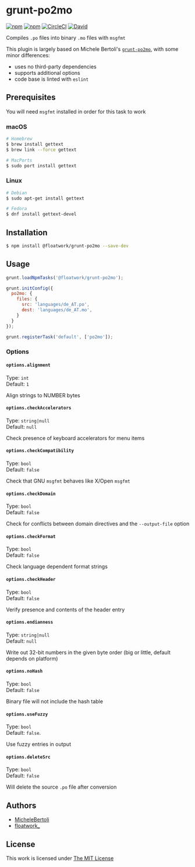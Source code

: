 # grunt-po2mo

[![npm](https://flat.badgen.net/npm/license/@floatwork/grunt-po2mo)](https://www.npmjs.org/package/@floatwork/grunt-po2mo)
[![npm](https://flat.badgen.net/npm/v/@floatwork/grunt-po2mo)](https://www.npmjs.org/package/@floatwork/grunt-po2mo)
[![CircleCI](https://flat.badgen.net/circleci/github/fltwrk/grunt-po2mo)](https://circleci.com/gh/fltwrk/grunt-po2mo)
[![David](https://flat.badgen.net/david/dev/fltwrk/grunt-po2mo)](https://david-dm.org/fltwrk/grunt-po2mo?type=dev)

Compiles `.po` files into binary `.mo` files with `msgfmt`

This plugin is largely based on Michele Bertoli's [`grunt-po2mo`](https://www.npmjs.com/package/grunt-po2mo), with some minor differences:

- uses no third-party dependencies
- supports additional options
- code base is linted with `eslint`

## Prerequisites

You will need `msgfmt` installed in order for this task to work

### macOS

```sh
# Homebrew
$ brew install gettext
$ brew link --force gettext

# MacPorts
$ sudo port install gettext
```

### Linux

```sh
# Debian
$ sudo apt-get install gettext

# Fedora
$ dnf install gettext-devel
```

## Installation

```sh
$ npm install @floatwork/grunt-po2mo --save-dev
```

## Usage

```js
grunt.loadNpmTasks('@floatwork/grunt-po2mo');

grunt.initConfig({
  po2mo: {
    files: {
      src: 'languages/de_AT.po',
      dest: 'languages/de_AT.mo',
    }
  }
});

grunt.registerTask('default', ['po2mo']);
```

### Options

#### `options.alignment`

Type: `int`  
Default: `1`  

Align strings to NUMBER bytes

#### `options.checkAccelerators`

Type: `string|null`  
Default: `null`  

Check presence of keyboard accelerators for menu items

#### `options.checkCompatibility`

Type: `bool`  
Default: `false`  

Check that GNU `msgfmt` behaves like X/Open `msgfmt`

#### `options.checkDomain`

Type: `bool`  
Default: `false`  

Check for conflicts between domain directives and the `--output-file` option

#### `options.checkFormat`

Type: `bool`  
Default: `false`  

Check language dependent format strings

#### `options.checkHeader`

Type: `bool`  
Default: `false`  

Verify presence and contents of the header entry

#### `options.endianness`

Type: `string|null`  
Default: `null`  

Write out 32-bit numbers in the given byte order (big or little, default depends on platform)

#### `options.noHash`

Type: `bool`  
Default: `false`  

Binary file will not include the hash table 

#### `options.useFuzzy`

Type: `bool`  
Default: `false`.  

Use fuzzy entries in output

#### `options.deleteSrc`

Type: `bool`  
Default: `false`  

Will delete the source `.po` file after conversion

## Authors

- [MicheleBertoli](https://github.com/MicheleBertoli/)
- [floatwork_](https://github.com/fltwrk/)

## License

This work is licensed under [The MIT License](LICENSE)
